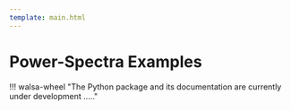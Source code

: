 ```yaml
---
template: main.html
---
```


# Power-Spectra Examples

!!! walsa-wheel "The Python package and its documentation are currently under development ....."
